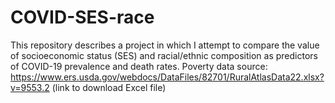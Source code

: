 # COVID-SES-race
This repository describes a project in which I attempt to compare the value of socioeconomic status (SES) and racial/ethnic composition as predictors of COVID-19 prevalence and death rates.
Poverty data source: https://www.ers.usda.gov/webdocs/DataFiles/82701/RuralAtlasData22.xlsx?v=9553.2 (link to download Excel file)

